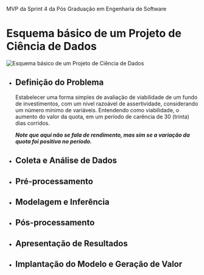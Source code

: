 MVP da Sprint 4 da Pós Graduação em Engenharia de Software
# Esquema básico de um Projeto de Ciência de Dados
![Esquema básico de um Projeto de Ciência de Dados](https://github.com/Moriblo/PUC_EngSoft_MVP4/blob/main/images/Esquema%20B%C3%A1sico%20de%20um%20Projeto%20de%20Ci%C3%AAncia%20de%20Dados.png)

* ## Definição do Problema
  Estabelecer uma forma simples de avaliação de viabilidade de um fundo de investimentos, com um nível razoável de assertividade, considerando um número mínimo de variáveis. Entendendo como viabilidade, o aumento do valor da quota, em um período de carência de 30 (trinta) dias corridos.

  ***Note que aqui não se fala de rendimento, mas sim se a variação da quota foi positiva no período.***
* ## Coleta e Análise de Dados
* ## Pré-processamento
* ## Modelagem e Inferência
* ## Pós-processamento
* ## Apresentação de Resultados
* ## Implantação do Modelo e Geração de Valor
